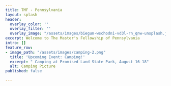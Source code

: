 ```yaml
---
title: TMF - Pennsylvania
layout: splash
header:
  overlay_color: ''
  overlay_filter: ''
  overlay_image: "/assets/images/biegun-wschodni-vd3l-rn_qnw-unsplash.jpg"
excerpt: Welcome to The Master's Fellowship of Pennsylvania
intro: []
feature_row:
- image_path: "/assets/images/camping-2.png"
  title: 'Upcoming Event: Camping!'
  excerpt: " Camping at Promised Land State Park, August 16-18"
  alt: Camping Picture
published: false

---
```

